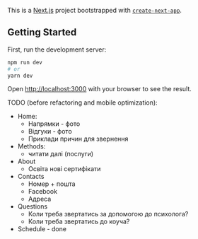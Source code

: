 This is a [Next.js](https://nextjs.org/) project bootstrapped with [`create-next-app`](https://github.com/vercel/next.js/tree/canary/packages/create-next-app).

## Getting Started

First, run the development server:

```bash
npm run dev
# or
yarn dev
```

Open [http://localhost:3000](http://localhost:3000) with your browser to see the result.

TODO (before refactoring and mobile optimization):
- Home:
    - Напрямки - фото
    - Відгуки - фото
    - Приклади причин для звернення
- Methods:
  - читати далі (послуги)
- About
    - Освіта нові сертифікати
- Contacts
    - Номер + пошта
    - Facebook
    - Адреса
- Questions
    - Коли треба звертатись за допомогою до психолога?
    - Коли треба звертатись до коуча?
- Schedule - done
